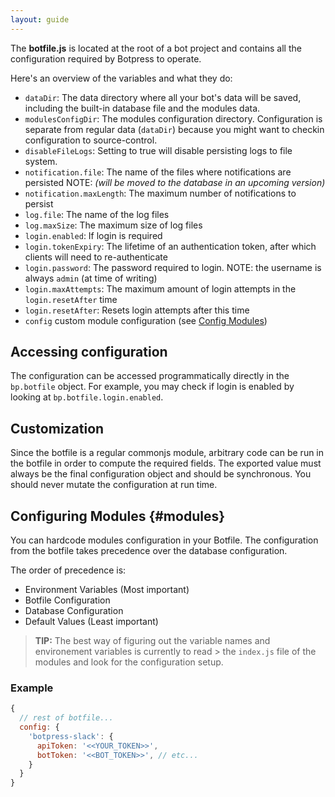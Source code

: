 ```yaml
---
layout: guide
---
```


The **botfile.js** is located at the root of a bot project and contains all the configuration required by Botpress to operate.

Here's an overview of the variables and what they do:

- `dataDir`: The data directory where all your bot's data will be saved, including the built-in database file and the modules data.
- `modulesConfigDir`: The modules configuration directory. Configuration is separate from regular data (`dataDir`) because you might want to checkin configuration to source-control.
- `disableFileLogs`: Setting to true will disable persisting logs to file system.
- `notification.file`: The name of the files where notifications are persisted NOTE: _(will be moved to the database in an upcoming version)_
- `notification.maxLength`: The maximum number of notifications to persist
- `log.file`: The name of the log files
- `log.maxSize`: The maximum size of log files
- `login.enabled`: If login is required
- `login.tokenExpiry`: The lifetime of an authentication token, after which clients will need to re-authenticate
- `login.password`: The password required to login. NOTE: the username is always `admin` (at time of writing)
- `login.maxAttempts`: The maximum amount of login attempts in the `login.resetAfter` time
- `login.resetAfter`: Resets login attempts after this time
- `config` custom module configuration (see [Config Modules](#modules))

## Accessing configuration

The configuration can be accessed programmatically directly in the `bp.botfile` object. For example, you may check if login is enabled by looking at `bp.botfile.login.enabled`.

## Customization

Since the botfile is a regular commonjs module, arbitrary code can be run in the botfile in order to compute the required fields. The exported value must always be the final configuration object and should be synchronous. You should never mutate the configuration at run time.

## Configuring Modules {#modules}

You can hardcode modules configuration in your Botfile. The configuration from the botfile takes precedence over the database configuration.

The order of precedence is:

- Environment Variables (Most important)
- Botfile Configuration
- Database Configuration
- Default Values (Least important)

> **TIP:** The best way of figuring out the variable names and environement variables is currently to read > the `index.js` file of the modules and look for the configuration setup.

### Example

```js
{
  // rest of botfile...
  config: {
    'botpress-slack': {
      apiToken: '<<YOUR_TOKEN>>',
      botToken: '<<BOT_TOKEN>>', // etc...
    }
  }
}
```
